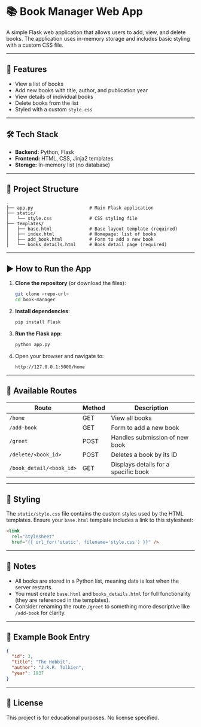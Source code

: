# 📚 Book Manager Web App

A simple Flask web application that allows users to add, view, and delete books. The application uses in-memory storage and includes basic styling with a custom CSS file.

---

## 🚀 Features

- View a list of books
- Add new books with title, author, and publication year
- View details of individual books
- Delete books from the list
- Styled with a custom `style.css`

---

## 🛠️ Tech Stack

- **Backend:** Python, Flask
- **Frontend:** HTML, CSS, Jinja2 templates
- **Storage:** In-memory list (no database)

---

## 📁 Project Structure

```
.
├── app.py                     # Main Flask application
├── static/
│   └── style.css              # CSS styling file
├── templates/
│   ├── base.html              # Base layout template (required)
│   ├── index.html             # Homepage: list of books
│   ├── add_book.html          # Form to add a new book
│   └── books_details.html     # Book detail page (required)
```

---

## ▶️ How to Run the App

1. **Clone the repository** (or download the files):

   ```bash
   git clone <repo-url>
   cd book-manager
   ```

2. **Install dependencies**:

   ```bash
   pip install Flask
   ```

3. **Run the Flask app**:

   ```bash
   python app.py
   ```

4. Open your browser and navigate to:
   ```
   http://127.0.0.1:5000/home
   ```

---

## 📌 Available Routes

| Route                    | Method | Description                          |
| ------------------------ | ------ | ------------------------------------ |
| `/home`                  | GET    | View all books                       |
| `/add-book`              | GET    | Form to add a new book               |
| `/greet`                 | POST   | Handles submission of new book       |
| `/delete/<book_id>`      | POST   | Deletes a book by its ID             |
| `/book_detail/<book_id>` | GET    | Displays details for a specific book |

---

## 🎨 Styling

The `static/style.css` file contains the custom styles used by the HTML templates. Ensure your `base.html` template includes a link to this stylesheet:

```html
<link
  rel="stylesheet"
  href="{{ url_for('static', filename='style.css') }}" />
```

---

## 📝 Notes

- All books are stored in a Python list, meaning data is lost when the server restarts.
- You must create `base.html` and `books_details.html` for full functionality (they are referenced in the templates).
- Consider renaming the route `/greet` to something more descriptive like `/add-book` for clarity.

---

## 🧪 Example Book Entry

```json
{
  "id": 3,
  "title": "The Hobbit",
  "author": "J.R.R. Tolkien",
  "year": 1937
}
```

---

## 📄 License

This project is for educational purposes. No license specified.
